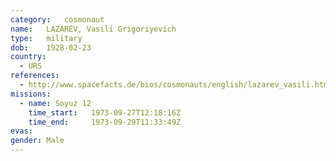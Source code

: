 ```yaml
---
category:	cosmonaut
name:	LAZAREV, Vasili Grigoriyevich 
type:	military
dob:	1928-02-23
country:
  - URS
references:
  - http://www.spacefacts.de/bios/cosmonauts/english/lazarev_vasili.htm
missions:
  - name: Soyuz 12
    time_start:   1973-09-27T12:18:16Z
    time_end:     1973-09-29T11:33:49Z
evas:
gender:	Male
---
```

